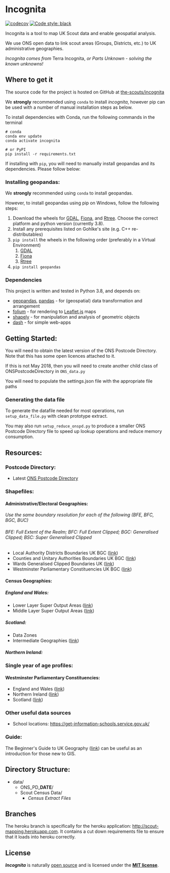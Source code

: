 # Incognita

[![codecov](https://codecov.io/gh/the-scouts/incognita/branch/master/graph/badge.svg)](https://codecov.io/gh/the-scouts/incognita)
[![Code style: black](https://img.shields.io/badge/code%20style-black-000000.svg)](https://github.com/psf/black)

Incognita is a tool to map UK Scout data and enable geospatial analysis.

We use ONS open data to link scout areas (Groups, Districts, etc.) to UK 
administrative geographies.

*Incognita comes from* Terra Incognita, *or Parts Unknown - solving the known 
unknowns!*

## Where to get it

The source code for the project is hosted on GitHub at
[the-scouts/incognita](https://github.com/the-scouts/incognita)

We **strongly** recommended using `conda` to install *incognita*, however pip 
can be used with a number of manual installation steps as below.

To install dependencies with Conda, run the following commands in the terminal
```shell
# conda
conda env update
conda activate incognita
```

```shell
# or PyPI
pip install -r requirements.txt
```
If installing with `pip`, you will need to manually install geopandas and its
dependencies. Please follow below:

### Installing geopandas:
We **strongly** recommended using `conda` to install geopandas.

However, to install geopandas using pip on Windows, follow the following steps:
1. Download the wheels for
   [GDAL](http://www.lfd.uci.edu/~gohlke/pythonlibs/#gdal),
   [Fiona](http://www.lfd.uci.edu/~gohlke/pythonlibs/#fiona), and
   [Rtree](http://www.lfd.uci.edu/~gohlke/pythonlibs/#rtree). Choose the
   correct platform and python version (currently 3.8).
2. Install any prerequisites listed on Gohlke's site (e.g. C++ re-distributables)
3. `pip install` the wheels in the following order (preferably in a Virtual
   Environment)
    1. [GDAL](http://www.lfd.uci.edu/~gohlke/pythonlibs/#gdal)
    2. [Fiona](http://www.lfd.uci.edu/~gohlke/pythonlibs/#fiona)
    3. [Rtree](http://www.lfd.uci.edu/~gohlke/pythonlibs/#rtree)
4. `pip install geopandas`

### Dependencies
This project is written and tested in Python 3.8, and depends on:

- [geopandas](https://github.com/geopandas/geopandas),
  [pandas](https://github.com/pandas-dev/pandas) - for (geospatial) data
  transformation and arrangement
- [folium](https://github.com/python-visualization/folium) - for rendering to
  [Leaflet.js](https://github.com/Leaflet/Leaflet) maps
- [shapely](https://github.com/Toblerity/Shapely) - for manipulation and
  analysis of geometric objects
- [dash](https://github.com/plotly/dash) - for simple web-apps

## Getting Started:
You will need to obtain the latest version of the ONS Postcode Directory. Note
that this has some open licences attached to it.

If this is not May 2018, then you will need to create another child class of
ONSPostcodeDirectory in `ONS_data.py`

You will need to populate the settings.json file with the appropriate file paths

### Generating the data file
To generate the datafile needed for most operations, run `setup_data_file.py` 
with clean prototype extract.

You may also run `setup_reduce_onspd.py` to produce a smaller ONS Postcode 
Directory file to speed up lookup operations and reduce memory consumption. 

## Resources:
### Postcode Directory:
 * Latest 
   [ONS Postcode Directory](https://geoportal.statistics.gov.uk/search?collection=Dataset&sort=-modified&tags=ons%20postcode%20directory)

### Shapefiles:
#### Administrative/Electoral Geographies:
_Use the same boundary resolution for each of the following (BFE, BFC, BGC, BUC)_
###### BFE: Full Extent of the Realm; BFC: Full Extent Clipped; BGC: Generalised Clipped; BSC: Super Generalised Clipped
 * Local Authority Districts Boundaries UK BGC ([link](https://geoportal.statistics.gov.uk/search?collection=Dataset&sort=-modified&tags=bdy_lad))
 * Counties and Unitary Authorities Boundaries UK BGC ([link](https://geoportal.statistics.gov.uk/search?collection=Dataset&sort=-modified&tags=BDY_CTYUA))
 * Wards Generalised Clipped Boundaries UK ([link](https://geoportal.statistics.gov.uk/search?collection=Dataset&sort=-modified&tags=BDY_WD))
 * Westminster Parliamentary Constituencies UK BGC ([link](https://geoportal.statistics.gov.uk/search?collection=Dataset&sort=-modified&tags=BDY_PCON))

#### Census Geographies:
##### England and Wales:
 * Lower Layer Super Output Areas ([link](https://geoportal.statistics.gov.uk/search?collection=Dataset&sort=-modified&tags=BDY_LSOA%2CDEC_2011))
 * Middle Layer Super Output Areas ([link](https://geoportal.statistics.gov.uk/search?collection=Dataset&sort=-modified&tags=BDY_MSOA))
##### Scotland:
 * Data Zones
 * Intermediate Geographies ([link](https://data.gov.uk/dataset/133d4983-c57d-4ded-bc59-390c962ea280/intermediate-zone-boundaries-2011))
##### Northern Ireland:

### Single year of age profiles:
#### Westminster Parliamentary Constituencies:
 * England and Wales ([link](https://www.ons.gov.uk/peoplepopulationandcommunity/populationandmigration/populationestimates/datasets/parliamentaryconstituencymidyearpopulationestimates))
 * Northern Ireland ([link](https://www.nisra.gov.uk/publications/2018-mid-year-population-estimates-northern-ireland))
 * Scotland ([link](https://www.nrscotland.gov.uk/statistics-and-data/statistics/statistics-by-theme/population/population-estimates/2011-based-special-area-population-estimates/ukpc-population-estimates))

### Other useful data sources
 * School locations: https://get-information-schools.service.gov.uk/

### Guide:
The Beginner's Guide to UK Geography ([link](https://geoportal.statistics.gov.uk/search?collection=Document&sort=name&tags=DOC_BGG)) can be useful as an introduction for those new to GIS.

## Directory Structure:
* data/
    * ONS_PD_**DATE**/
    * Scout Census Data/
        * _Census Extract Files_

## Branches
The heroku branch is specifically for the heroku application: http://scout-mapping.herokuapp.com. It contains a cut down requirements file to ensure that it
loads into heroku correctly.

## License

***Incognita*** is naturally
[open source](https://github.com/the-scouts/incognita) and is
licensed under the **[MIT license](https://choosealicense.com/licenses/mit)**.

